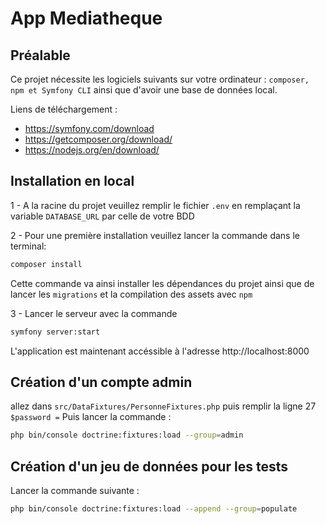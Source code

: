 # App Mediatheque

## Préalable
Ce projet nécessite les logiciels suivants sur votre ordinateur : 
``composer, npm et Symfony CLI`` ainsi que d'avoir une base de données local.

Liens de téléchargement :

- https://symfony.com/download
- https://getcomposer.org/download/
- https://nodejs.org/en/download/

## Installation en local

1 - A la racine du projet veuillez remplir le fichier ``.env``
en remplaçant la variable ``DATABASE_URL`` par celle de votre BDD

2 - Pour une première installation veuillez lancer la commande dans le terminal: 
```bash
composer install
```
Cette commande va ainsi installer les dépendances du projet ainsi que de lancer les 
``migrations`` et la compilation des assets avec ``npm``

3 - Lancer le serveur avec la commande
````bash
symfony server:start
````
 L'application est maintenant accéssible à l'adresse http://localhost:8000

## Création d'un compte admin
allez dans ``src/DataFixtures/PersonneFixtures.php`` puis remplir la ligne 27  ``$password =``
Puis lancer la commande : 
````bash
php bin/console doctrine:fixtures:load --group=admin
````

## Création d'un jeu de données pour les tests
Lancer la commande suivante : 
````bash
php bin/console doctrine:fixtures:load --append --group=populate
````
 
